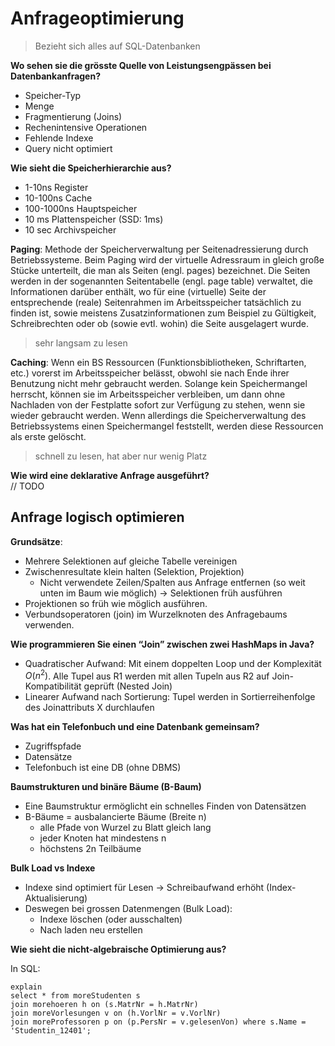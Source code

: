 # Anfrageoptimierung
> Bezieht sich alles auf SQL-Datenbanken

**Wo sehen sie die grösste Quelle von Leistungsengpässen bei Datenbankanfragen?**

* Speicher-Typ
* Menge
* Fragmentierung (Joins)
* Rechenintensive Operationen
* Fehlende Indexe 
* Query nicht optimiert

**Wie sieht die Speicherhierarchie aus?**

* 1-10ns Register* 10-100ns Cache* 100-1000ns Hauptspeicher* 10 ms Plattenspeicher (SSD: 1ms)* 10 sec Archivspeicher

**Paging**: Methode der Speicherverwaltung per Seitenadressierung durch Betriebssysteme. Beim Paging wird der virtuelle Adressraum in gleich große Stücke unterteilt, die man als Seiten (engl. pages) bezeichnet. Die Seiten werden in der sogenannten Seitentabelle (engl. page table) verwaltet, die Informationen darüber enthält, wo für eine (virtuelle) Seite der entsprechende (reale) Seitenrahmen im Arbeitsspeicher tatsächlich zu finden ist, sowie meistens Zusatzinformationen zum Beispiel zu Gültigkeit, Schreibrechten oder ob (sowie evtl. wohin) die Seite ausgelagert wurde.

> sehr langsam zu lesen

**Caching**: Wenn ein BS Ressourcen (Funktionsbibliotheken, Schriftarten, etc.) vorerst im Arbeitsspeicher belässt, obwohl sie nach Ende ihrer Benutzung nicht mehr gebraucht werden. Solange kein Speichermangel herrscht, können sie im Arbeitsspeicher verbleiben, um dann ohne Nachladen von der Festplatte sofort zur Verfügung zu stehen, wenn sie wieder gebraucht werden. Wenn allerdings die Speicherverwaltung des Betriebssystems einen Speichermangel feststellt, werden diese Ressourcen als erste gelöscht.

> schnell zu lesen, hat aber nur wenig Platz


**Wie wird eine deklarative Anfrage ausgeführt?** 
<br> // TODO

## Anfrage logisch optimieren
 **Grundsätze**:
 
* Mehrere Selektionen auf gleiche Tabelle vereinigen* Zwischenresultate klein halten (Selektion, Projektion)	* Nicht verwendete Zeilen/Spalten aus Anfrage entfernen (so weit unten im Baum wie möglich) $\to$ Selektionen früh ausführen
* Projektionen so früh wie möglich ausführen.* Verbundsoperatoren (join) im Wurzelknoten des Anfragebaums verwenden.

**Wie programmieren Sie einen “Join” zwischen zwei HashMaps in Java?**

* Quadratischer Aufwand: Mit einem doppelten Loop und der Komplexität $O(n^2)$. Alle Tupel aus R1 werden mit allen Tupeln aus R2 auf Join-Kompatibilität geprüft (Nested Join)
* Linearer Aufwand nach Sortierung: Tupel werden in Sortierreihenfolge des Joinattributs Xdurchlaufen

**Was hat ein Telefonbuch und eine Datenbank gemeinsam?**

* Zugriffspfade
* Datensätze
* Telefonbuch ist eine DB (ohne DBMS)

**Baumstrukturen und binäre Bäume (B-Baum)**

* Eine Baumstruktur ermöglicht ein schnelles Finden vonDatensätzen
* B-Bäume = ausbalancierte Bäume (Breite n)
	* alle Pfade von Wurzel zu Blatt gleich lang
	* jeder Knoten hat mindestens n
	* höchstens 2n Teilbäume

**Bulk Load vs Indexe**

* Indexe sind optimiert für Lesen $\to$ Schreibaufwand erhöht (Index-Aktualisierung)
* Deswegen bei grossen Datenmengen (Bulk Load):
	* Indexe löschen (oder ausschalten)
	* Nach laden neu erstellen

**Wie sieht die nicht-algebraische Optimierung aus?**

In SQL:

```MySQL
explainselect * from moreStudenten sjoin morehoeren h on (s.MatrNr = h.MatrNr)join moreVorlesungen v on (h.VorlNr = v.VorlNr)join moreProfessoren p on (p.PersNr = v.gelesenVon) where s.Name = 'Studentin_12401';

```